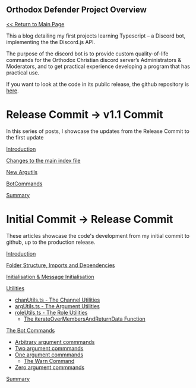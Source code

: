 ## Orthodox Defender Project Overview

[<< Return to Main Page](../index.md)

This a blog detailing my first projects learning Typescript – a Discord bot, implementing the the Discord.js API. 

The purpose of the discord bot is to provide custom quality-of-life commands for the Orthodox Christian discord server’s Administrators & Moderators, and to get practical experience developing a program that has practical use.

If you want to look at the code in its public release, the github repository is [here](https://github.com/ChuuniMage/OrthodoxDefender).

# Release Commit -> v1.1 Commit

In this series of posts, I showcase the updates from the Release Commit to the first update

[Introduction](v1_1/introduction.md)

[Changes to the main index file](v1_1/index.md)

[New Argutils](v1_1/newArgUtils.md)

[BotCommands](v1_1/botCommands.md)

[Summary](v1_1/summary.md)


# Initial Commit -> Release Commit

These articles showcase the code's development from my initial commit to github, up to the production release.

[Introduction](introduction.md)

[Folder Structure, Imports and Dependencies](importsSection.md)

[Initialisation & Message Initialisation](initialisationAndOnMessage.md)

[Utilities](utilities.md)

- [chanUtils.ts - The Channel Utilities](utilities/chanUtils.md)
- [argUtils.ts - The Argument Utilities](utilities/argUtils.md)
- [roleUtils.ts - The Role Utilities](utilities/roleUtils.md)
  - [The iterateOverMembersAndReturnData Function](utilities/iterate.md)

[The Bot Commands](botCommands.md)

- [Arbitrary argument commmands](commandDev/arbitraryArgs.md)
- [Two argument commmands](commandDev/twoArgs.md)
- [One argument commmands](commandDev/oneArg.md)
  - [The Warn Command](commandDev/warnCommand.md)
- [Zero argument commmands](commandDev/zeroArgs.md)

[Summary](summary.md)
